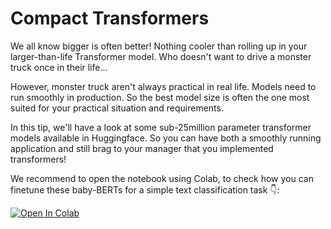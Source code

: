 # Compact Transformers

We all know bigger is often better! Nothing cooler than rolling up in your larger-than-life Transformer model. Who doesn't want to drive a monster truck once in their life...

However, monster truck aren't always practical in real life. Models need to run smoothly in production. So the best model size is often the one most suited for your practical situation and requirements.

In this tip, we'll have a look at some sub-25million parameter transformer models available in Huggingface. So you can have both a smoothly running application and still brag to your manager that you implemented transformers!

We recommend to open the notebook using Colab, to check how you can finetune these baby-BERTs for a simple text classification task 👇:

[![Open In Colab](https://colab.research.google.com/assets/colab-badge.svg)](https://colab.research.google.com/github/ml6team/quick-tips/blob/main/nlp/2021_02_26_compact_transformers/compact_transformers.ipynb)